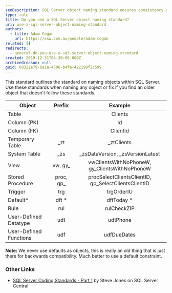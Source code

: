 ```yaml
---
seoDescription: SQL Server object naming standard ensures consistency and readability of database objects, including tables, views, procedures, and more.
type: rule
title: Do you use a SQL Server object naming standard?
uri: use-a-sql-server-object-naming-standard
authors:
  - title: Adam Cogan
    url: https://ssw.com.au/people/adam-cogan
related: []
redirects:
  - general-do-you-use-a-sql-server-object-naming-standard
created: 2019-12-31T04:20:06.000Z
archivedreason: null
guid: 68322e79-6a1a-4506-b4fa-422198f2c599
---
```


This standard outlines the standard on naming objects within SQL Server. Use these standards when naming any object or fix if you find an older object that doesn't follow these standards.

<!--endintro-->

| Object                 |   Prefix   |                       Example                       |
| ---------------------- | :--------: | :-------------------------------------------------: |
| Table                  |            |                       Clients                       |
| Column (PK)            |            |                         Id                          |
| Column (FK)            |            |                      ClientId                       |
| Temporary Table        |    \_zt    |                     \_ztClients                     |
| System Table           |    \_zs    |         \_zsDataVersion, \_zsVersionLatest          |
| View                   |  vw, gy\_  |    vwClientsWithNoPhoneW, gy_ClientsWithNoPhoneW    |
| Stored Procedure       | proc, gp\_ | procSelectClientsClientID, gp_SelectClientsClientID |
| Trigger                |    trg     |                     trgOrderIU                      |
| Default\*              |   dft \*   |                     dftToday \*                     |
| Rule                   |    rul     |                     rulCheckZIP                     |
| User-Defined Datatype  |    udt     |                      udtPhone                       |
| User-Defined Functions |    udf     |                     udfDueDates                     |

**Note:** We never use defaults as objects, this is really an old thing that is just there for backwards compatibility. Much better to use a default constraint.

### Other Links

- [SQL Server Coding Standards - Part 1](https://www.sqlservercentral.com/articles/coding-standards-part-1) by Steve Jones on SQL Server Central

